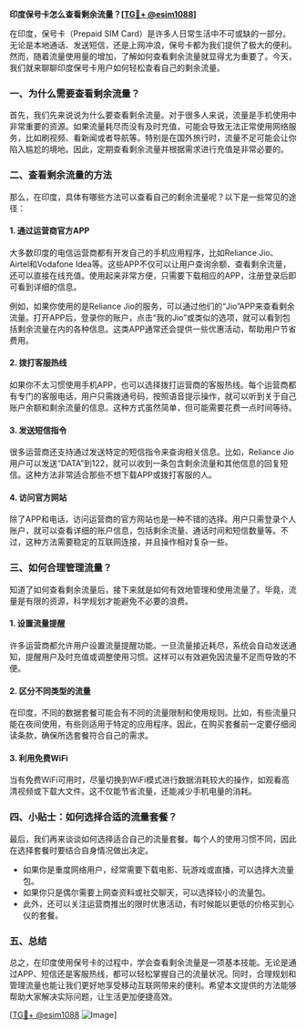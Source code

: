 **印度保号卡怎么查看剩余流量？[[TG💪+ @esim1088](https://t.me/s/esim1088)]**

在印度，保号卡（Prepaid SIM Card）是许多人日常生活中不可或缺的一部分。无论是本地通话、发送短信，还是上网冲浪，保号卡都为我们提供了极大的便利。然而，随着流量使用量的增加，了解如何查看剩余流量就显得尤为重要了。今天，我们就来聊聊印度保号卡用户如何轻松查看自己的剩余流量。

### 一、为什么需要查看剩余流量？

首先，我们先来说说为什么要查看剩余流量。对于很多人来说，流量是手机使用中非常重要的资源。如果流量耗尽而没有及时充值，可能会导致无法正常使用网络服务，比如刷视频、看新闻或者导航等。特别是在国外旅行时，流量不足可能会让你陷入尴尬的境地。因此，定期查看剩余流量并根据需求进行充值是非常必要的。

### 二、查看剩余流量的方法

那么，在印度，具体有哪些方法可以查看自己的剩余流量呢？以下是一些常见的途径：

#### 1. **通过运营商官方APP**

大多数印度的电信运营商都有开发自己的手机应用程序，比如Reliance Jio、Airtel和Vodafone Idea等。这些APP不仅可以让用户查询余额、查看剩余流量，还可以直接在线充值。使用起来非常方便，只需要下载相应的APP，注册登录后即可看到详细的信息。

例如，如果你使用的是Reliance Jio的服务，可以通过他们的“Jio”APP来查看剩余流量。打开APP后，登录你的账户，点击“我的Jio”或类似的选项，就可以看到包括剩余流量在内的各种信息。这类APP通常还会提供一些优惠活动，帮助用户节省费用。

#### 2. **拨打客服热线**

如果你不太习惯使用手机APP，也可以选择拨打运营商的客服热线。每个运营商都有专门的客服电话，用户只需拨通号码，按照语音提示操作，就可以听到关于自己账户余额和剩余流量的信息。这种方式虽然简单，但可能需要花费一点时间等待。

#### 3. **发送短信指令**

很多运营商还支持通过发送特定的短信指令来查询相关信息。比如，Reliance Jio用户可以发送“DATA”到122，就可以收到一条包含剩余流量和其他信息的回复短信。这种方法非常适合那些不想下载APP或拨打客服的人。

#### 4. **访问官方网站**

除了APP和电话，访问运营商的官方网站也是一种不错的选择。用户只需登录个人账户，就可以查看详细的账户信息，包括剩余流量、通话时间和短信数量等。不过，这种方法需要稳定的互联网连接，并且操作相对复杂一些。

### 三、如何合理管理流量？

知道了如何查看剩余流量后，接下来就是如何有效地管理和使用流量了。毕竟，流量是有限的资源，科学规划才能避免不必要的浪费。

#### 1. **设置流量提醒**

许多运营商都允许用户设置流量提醒功能。一旦流量接近耗尽，系统会自动发送通知，提醒用户及时充值或调整使用习惯。这样可以有效避免因流量不足而导致的不便。

#### 2. **区分不同类型的流量**

在印度，不同的数据套餐可能会有不同的流量限制和使用规则。比如，有些流量只能在夜间使用，有些则适用于特定的应用程序。因此，在购买套餐前一定要仔细阅读条款，确保所选套餐符合自己的需求。

#### 3. **利用免费WiFi**

当有免费WiFi可用时，尽量切换到WiFi模式进行数据消耗较大的操作，如观看高清视频或下载大文件。这不仅能节省流量，还能减少手机电量的消耗。

### 四、小贴士：如何选择合适的流量套餐？

最后，我们再来谈谈如何选择适合自己的流量套餐。每个人的使用习惯不同，因此在选择套餐时要结合自身情况做出决定。

- 如果你是重度网络用户，经常需要下载电影、玩游戏或直播，可以选择大流量包。
- 如果你只是偶尔需要上网查资料或社交聊天，可以选择较小的流量包。
- 此外，还可以关注运营商推出的限时优惠活动，有时候能以更低的价格买到心仪的套餐。

### 五、总结

总之，在印度使用保号卡的过程中，学会查看剩余流量是一项基本技能。无论是通过APP、短信还是客服热线，都可以轻松掌握自己的流量状况。同时，合理规划和管理流量也能让我们更好地享受移动互联网带来的便利。希望本文提供的方法能够帮助大家解决实际问题，让生活更加便捷高效。

[[TG💪+ @esim1088](https://t.me/s/esim1088) ![Image](https://i.postimg.cc/4NQfJmqS/Snipaste-2025-05-13-00-14-12.png)]